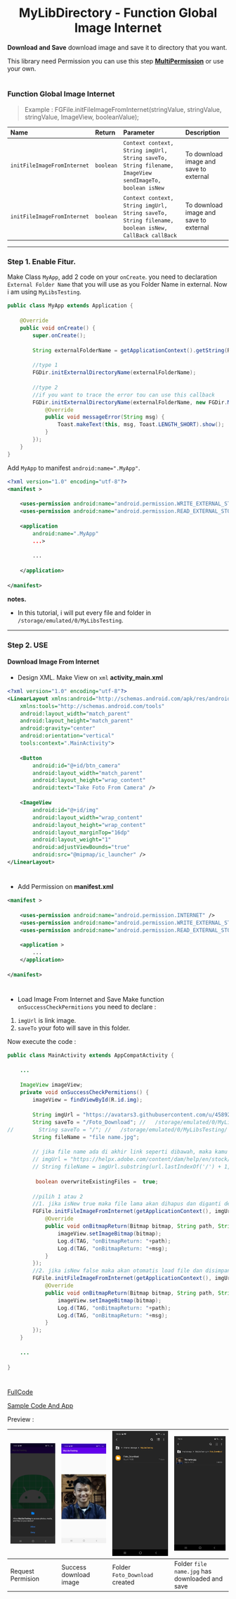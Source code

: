 <h1 align="center">
    MyLibDirectory - Function Global Image Internet
</h1>

**Download and Save** download image and save it to directory that you want.

This library need Permission you can use this step [**MultiPermission**](https://github.com/gzeinnumer/MultiPermition2) or use your own.

#
### Function Global Image Internet
> Example : FGFile.initFileImageFromInternet(stringValue, stringValue, stringValue, ImageView, booleanValue);

| Name                        | Return    | Parameter                                                                             | Description                            |
|:----------------------------|:----------|:--------------------------------------------------------------------------------------|:---------------------------------------|
| `initFileImageFromInternet` | `boolean` | `Context context, String imgUrl, String saveTo, String filename, ImageView sendImageTo, boolean isNew` | To download image and save to external |
| `initFileImageFromInternet` | `boolean` | `Context context, String imgUrl, String saveTo, String filename, boolean isNew, CallBack callBack`     | To download image and save to external |

---
### Step 1. Enable Fitur.
Make Class `MyApp`, add 2 code on your `onCreate`. you need to declaration `External Folder Name` that you will use as you Folder Name in external. Now i am using `MyLibsTesting`.

```java
public class MyApp extends Application {

    @Override
    public void onCreate() {
        super.onCreate();

        String externalFolderName = getApplicationContext().getString(R.string.app_name); //MyLibsTesting

        //type 1
        FGDir.initExternalDirectoryName(externalFolderName);

        //type 2
        //if you want to trace the error tou can use this callback
        FGDir.initExternalDirectoryName(externalFolderName, new FGDir.MessageCallBack() {
            @Override
            public void messageError(String msg) {
                Toast.makeText(this, msg, Toast.LENGTH_SHORT).show();
            }
        });
    }
}
```
Add `MyApp` to manifest `android:name=".MyApp"`.
```xml
<?xml version="1.0" encoding="utf-8"?>
<manifest >

    <uses-permission android:name="android.permission.WRITE_EXTERNAL_STORAGE" />
    <uses-permission android:name="android.permission.READ_EXTERNAL_STORAGE" />

    <application
        android:name=".MyApp"
        ...>

        ...

    </application>

</manifest>
```
**notes.**
  - In this tutorial, i will put every file and folder in `/storage/emulated/0/MyLibsTesting`.

---
### Step 2. USE
#### Download Image From Internet
* Design XML. Make View on `xml` **activity_main.xml**
```xml
<?xml version="1.0" encoding="utf-8"?>
<LinearLayout xmlns:android="http://schemas.android.com/apk/res/android"
    xmlns:tools="http://schemas.android.com/tools"
    android:layout_width="match_parent"
    android:layout_height="match_parent"
    android:gravity="center"
    android:orientation="vertical"
    tools:context=".MainActivity">

    <Button
        android:id="@+id/btn_camera"
        android:layout_width="match_parent"
        android:layout_height="wrap_content"
        android:text="Take Foto From Camera" />

    <ImageView
        android:id="@+id/img"
        android:layout_width="wrap_content"
        android:layout_height="wrap_content"
        android:layout_marginTop="16dp"
        android:layout_weight="1"
        android:adjustViewBounds="true"
        android:src="@mipmap/ic_launcher" />
</LinearLayout>
```

#
* Add Permission on **manifest.xml**
```xml
<manifest >

    <uses-permission android:name="android.permission.INTERNET" />
    <uses-permission android:name="android.permission.WRITE_EXTERNAL_STORAGE" />
    <uses-permission android:name="android.permission.READ_EXTERNAL_STORAGE" />

    <application >
        ...
    </application>

</manifest>
```

#
* Load Image From Internet and Save
Make function `onSuccessCheckPermitions` you need to declare :

1. `imgUrl` is link image.
2. `saveTo` your foto will save in this folder.

Now execute the code :

```java
public class MainActivity extends AppCompatActivity {

    ...

    ImageView imageView;
    private void onSuccessCheckPermitions() {
        imageView = findViewById(R.id.img);

        String imgUrl = "https://avatars3.githubusercontent.com/u/45892408?s=460&u=94158c6479290600dcc39bc0a52c74e4971320fc&v=4";
        String saveTo = "/Foto_Download"; //   /storage/emulated/0/MyLibsTesting/Foto_Download
//        String saveTo = "/"; //   /storage/emulated/0/MyLibsTesting/     //Jika tidak mau diletakan dalam folder
        String fileName = "file name.jpg";
 
        // jika file name ada di akhir link seperti dibawah, maka kamu bsa gunakan cara seperti ini
        // imgUrl = "https://helpx.adobe.com/content/dam/help/en/stock/how-to/visual-reverse-image-search/jcr_content/main-pars/image/visual-reverse-image-search-v2_intro.jpg";
        // String fileName = imgUrl.substring(url.lastIndexOf('/') + 1, url.length());

         boolean overwriteExistingFiles =  true;

        //pilih 1 atau 2
        //1. jika isNew true maka file lama akan dihapus dan diganti dengan yang baru.
        FGFile.initFileImageFromInternet(getApplicationContext(), imgUrl, saveTo, fileName, overwriteExistingFiles, new FGFile.ImageLoadCallBack() {
            @Override
            public void onBitmapReturn(Bitmap bitmap, String path, String msg) {
                imageView.setImageBitmap(bitmap);
                Log.d(TAG, "onBitmapReturn: "+path);
                Log.d(TAG, "onBitmapReturn: "+msg);
            }
        });
        //2. jika isNew false maka akan otomatis load file dan disimpan, tapi jika file belum ada, maka akan tetap didownload.
        FGFile.initFileImageFromInternet(getApplicationContext(), imgUrl, saveTo, fileName, overwriteExistingFiles, new FGFile.ImageLoadCallBack() {
            @Override
            public void onBitmapReturn(Bitmap bitmap, String path, String msg) {
                imageView.setImageBitmap(bitmap);
                Log.d(TAG, "onBitmapReturn: "+path);
                Log.d(TAG, "onBitmapReturn: "+msg);
            }
        });
    }
    
    ...

}
```

#
[FullCode](https://github.com/gzeinnumer/EasyExternalDirectoryAndroid/blob/master/example/LoadImageFromInternetandSave/MainActivity.java)

[Sample Code And App](https://github.com/gzeinnumer/MyLibDirectoryExample)

Preview :

|![](https://github.com/gzeinnumer/EasyExternalDirectoryAndroid/blob/master/assets/example23.jpg)|![](https://github.com/gzeinnumer/EasyExternalDirectoryAndroid/blob/master/assets/example24.jpg)|![](https://github.com/gzeinnumer/EasyExternalDirectoryAndroid/blob/master/assets/example25.jpg)|![](https://github.com/gzeinnumer/EasyExternalDirectoryAndroid/blob/master/assets/example26.jpg)|
|--|--|--|--|
|Request Permision|Success download image|Folder `Foto_Download` created|Folder `file name.jpg` has downloaded and save|

